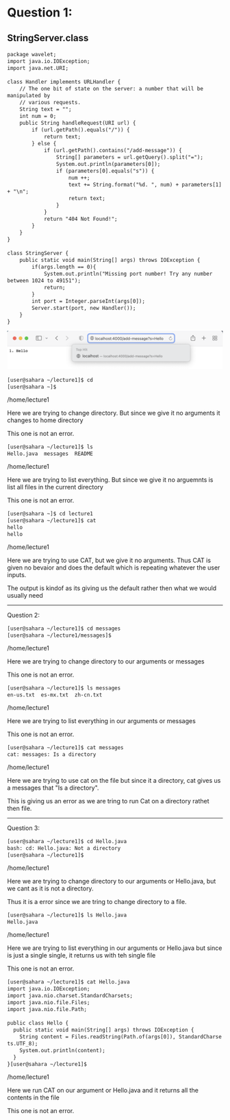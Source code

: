 # Question 1: 

## StringServer.class

```
package wavelet;
import java.io.IOException;
import java.net.URI;

class Handler implements URLHandler {
    // The one bit of state on the server: a number that will be manipulated by
    // various requests.
    String text = "";
    int num = 0;
    public String handleRequest(URI url) {
        if (url.getPath().equals("/")) {
            return text;
        } else {
            if (url.getPath().contains("/add-message")) {
                String[] parameters = url.getQuery().split("=");
                System.out.println(parameters[0]);
                if (parameters[0].equals("s")) {
                    num ++;
                    text += String.format("%d. ", num) + parameters[1] + "\n";
                    return text;
                }
            }
            return "404 Not Found!";
        }
    }
}

class StringServer {
    public static void main(String[] args) throws IOException {
        if(args.length == 0){
            System.out.println("Missing port number! Try any number between 1024 to 49151");
            return;
        }
        int port = Integer.parseInt(args[0]);
        Server.start(port, new Handler());
    }
}
```

![Image](Add1.png)
```
[user@sahara ~/lecture1]$ cd
[user@sahara ~]$
```
/home/lecture1

Here we are trying to change directory. But since 
we give it no arguments it changes to home directory

This one is not an error. 
```
[user@sahara ~/lecture1]$ ls
Hello.java  messages  README
```
/home/lecture1

Here we are trying to list everything. But since
we give it no arguemnts is list all files in the 
current directory

This one is not an error. 
```
[user@sahara ~]$ cd lecture1
[user@sahara ~/lecture1]$ cat
hello
hello
```
/home/lecture1

Here we are trying to use CAT, but we give it no 
arguments. Thus CAT is given no bevaior and does the default
which is repeating whatever the user inputs. 

The output is kindof as its giving us the default rather 
then what we would usually need

--------------------------------------------------
Question 2:
```
[user@sahara ~/lecture1]$ cd messages
[user@sahara ~/lecture1/messages]$
```
/home/lecture1

Here we are trying to change directory to our 
arguments or messages

This one is not an error. 
```
[user@sahara ~/lecture1]$ ls messages
en-us.txt  es-mx.txt  zh-cn.txt
```
/home/lecture1

Here we are trying to list everything in our 
arguments or messages

This one is not an error. 
```
[user@sahara ~/lecture1]$ cat messages
cat: messages: Is a directory
```
/home/lecture1

Here we are trying to use cat on the file but
since it a directory, cat gives us a messages 
that "Is a directory".

This is giving us an error as we are tring to run Cat
on a directory rathet then file. 

--------------------------------------------------
Question 3:
```
[user@sahara ~/lecture1]$ cd Hello.java
bash: cd: Hello.java: Not a directory
[user@sahara ~/lecture1]$
```
/home/lecture1

Here we are trying to change directory to our 
arguments or Hello.java, but we cant as it is 
not a directory. 

Thus it is a error since we are tring to change
directory to a file. 
```
[user@sahara ~/lecture1]$ ls Hello.java
Hello.java
```
/home/lecture1

Here we are trying to list everything in our 
arguments or Hello.java but since is just a single
single, it returns us with teh single file

This one is not an error. 
```
[user@sahara ~/lecture1]$ cat Hello.java
import java.io.IOException;
import java.nio.charset.StandardCharsets;
import java.nio.file.Files;
import java.nio.file.Path;

public class Hello {
  public static void main(String[] args) throws IOException {
    String content = Files.readString(Path.of(args[0]), StandardCharse
ts.UTF_8);    
    System.out.println(content);
  }
}[user@sahara ~/lecture1]$
```
/home/lecture1

Here we run CAT on our argument or Hello.java and it returns all the 
contents in the file

This one is not an error. 

